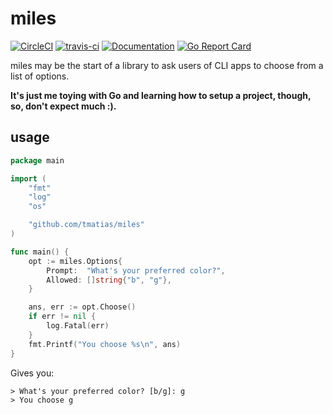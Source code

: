 # miles 

[![CircleCI](https://circleci.com/gh/tmatias/miles.svg?style=shield&)](https://circleci.com/gh/tmatias/miles) [![travis-ci](https://travis-ci.org/tmatias/miles.svg?&branch=master)](https://travis-ci.org/tmatias/miles) [![Documentation](https://godoc.org/github.com/tmatias/miles?status.svg)](http://godoc.org/github.com/tmatias/miles) [![Go Report Card](https://goreportcard.com/badge/github.com/tmatias/miles)](https://goreportcard.com/report/github.com/tmatias/miles)

miles may be the start of a library to ask users of CLI apps to choose from a list of options.

__It's just me toying with Go and learning how to setup a project, though, so, don't expect much :).__

## usage

```go
package main

import (
	"fmt"
	"log"
	"os"

	"github.com/tmatias/miles"
)

func main() {
	opt := miles.Options{
		Prompt:  "What's your preferred color?",
		Allowed: []string{"b", "g"},
	}

	ans, err := opt.Choose()
	if err != nil {
		log.Fatal(err)
	}
	fmt.Printf("You choose %s\n", ans)
}
```

Gives you:

``` console
> What's your preferred color? [b/g]: g
> You choose g
```
